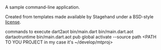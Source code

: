 A sample command-line application.

Created from templates made available by Stagehand under a BSD-style
[license](https://github.com/dart-lang/stagehand/blob/master/LICENSE).


commands to execute
dart2aot bin/main.dart bin/main.dart.aot
dartaotruntime bin/main.dart.aot
pub global activate --source path <PATH TO YOU PROJECT in my case it's ~/develop/mtproj>